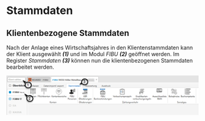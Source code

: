 # Stammdaten

## Klientenbezogene Stammdaten


Nach der Anlage eines Wirtschaftsjahres in den Klientenstammdaten kann der Klient ausgewählt ***(1)*** und im Modul *FIBU **(2)*** geöffnet werden. Im Register *Stammdaten* ***(3)*** können nun die klientenbezogenen Stammdaten bearbeitet werden.

![Image](<img/NeuesElement203.png>)

